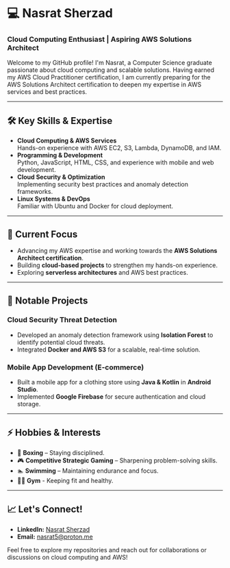 # 💻 Nasrat Sherzad

### Cloud Computing Enthusiast | Aspiring AWS Solutions Architect

Welcome to my GitHub profile! I'm Nasrat, a Computer Science graduate passionate about cloud computing and scalable solutions. Having earned my AWS Cloud Practitioner certification, I am currently preparing for the AWS Solutions Architect certification to deepen my expertise in AWS services and best practices.

---

## 🛠️ Key Skills & Expertise
- **Cloud Computing & AWS Services**  
  Hands-on experience with AWS EC2, S3, Lambda, DynamoDB, and IAM.
- **Programming & Development**  
  Python, JavaScript, HTML, CSS, and experience with mobile and web development.
- **Cloud Security & Optimization**  
  Implementing security best practices and anomaly detection frameworks.
- **Linux Systems & DevOps**  
  Familiar with Ubuntu and Docker for cloud deployment.

---

## 🚀 Current Focus
- Advancing my AWS expertise and working towards the **AWS Solutions Architect certification**.
- Building **cloud-based projects** to strengthen my hands-on experience.
- Exploring **serverless architectures** and AWS best practices.

---

## 🌟 Notable Projects
### **Cloud Security Threat Detection**  
- Developed an anomaly detection framework using **Isolation Forest** to identify potential cloud threats.  
- Integrated **Docker and AWS S3** for a scalable, real-time solution.  

### **Mobile App Development (E-commerce)**  
- Built a mobile app for a clothing store using **Java & Kotlin** in **Android Studio**.  
- Implemented **Google Firebase** for secure authentication and cloud storage.

---

## ⚡ Hobbies & Interests
- 🥊 **Boxing** – Staying disciplined.
- 🎮 **Competitive Strategic Gaming** – Sharpening problem-solving skills.
- 🏊 **Swimming** – Maintaining endurance and focus.
- 💪🏼 **Gym** - Keeping fit and healthy.
---

## 📈 Let's Connect!
- **LinkedIn:** [Nasrat Sherzad](https://www.linkedin.com/in/nasrat-sherzad-4a7030335/)
- **Email:** nasrat5@proton.me

Feel free to explore my repositories and reach out for collaborations or discussions on cloud computing and AWS!

